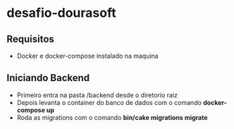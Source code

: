 # desafio-dourasoft

## Requisitos

- Docker e docker-compose instalado na maquina

## Iniciando Backend

- Primeiro entra na pasta /backend desde o diretorio raiz
- Depois levanta o container do banco de dados com o comando **docker-compose up**
- Roda as migrations com o comando **bin/cake migrations migrate**